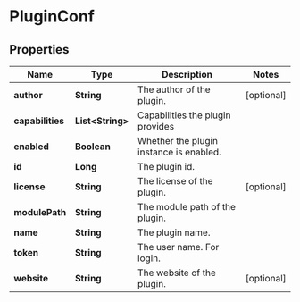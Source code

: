 # PluginConf

## Properties
Name | Type | Description | Notes
------------ | ------------- | ------------- | -------------
**author** | **String** | The author of the plugin. |  [optional]
**capabilities** | **List&lt;String&gt;** | Capabilities the plugin provides | 
**enabled** | **Boolean** | Whether the plugin instance is enabled. | 
**id** | **Long** | The plugin id. | 
**license** | **String** | The license of the plugin. |  [optional]
**modulePath** | **String** | The module path of the plugin. | 
**name** | **String** | The plugin name. | 
**token** | **String** | The user name. For login. | 
**website** | **String** | The website of the plugin. |  [optional]
